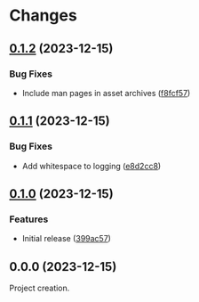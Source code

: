 # Changes

## [0.1.2](https://github.com/prantlf/update-formula/compare/v0.1.1...v0.1.2) (2023-12-15)

### Bug Fixes

* Include man pages in asset archives ([f8fcf57](https://github.com/prantlf/update-formula/commit/f8fcf572418d265e5224e5fe2c739ea7a8468df8))

## [0.1.1](https://github.com/prantlf/update-formula/compare/v0.1.0...v0.1.1) (2023-12-15)

### Bug Fixes

* Add whitespace to logging ([e8d2cc8](https://github.com/prantlf/update-formula/commit/e8d2cc875d60b29a54f1a3884b7b73ef5b1d18ac))

## [0.1.0](https://github.com/prantlf/update-formula/compare/v0.0.0...v0.1.0) (2023-12-15)

### Features

* Initial release ([399ac57](https://github.com/prantlf/update-formula/commit/399ac57bb8dcda1a3658b4ef98427426bed77359))

## 0.0.0 (2023-12-15)

Project creation.
